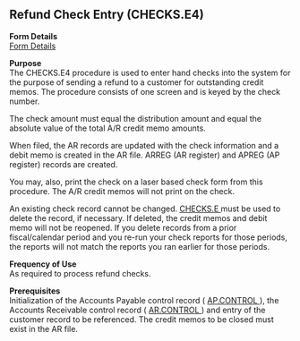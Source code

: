 ##  Refund Check Entry (CHECKS.E4)

<PageHeader />

**Form Details**  
[ Form Details ](CHECKS-E4-1/README.md)   

**Purpose**  
The CHECKS.E4 procedure is used to enter hand checks into the system for the
purpose of sending a refund to a customer for outstanding credit memos. The
procedure consists of one screen and is keyed by the check number.  
  
The check amount must equal the distribution amount and equal the absolute
value of the total A/R credit memo amounts.  
  
When filed, the AR records are updated with the check information and a debit
memo is created in the AR file. ARREG (AR register) and APREG (AP register)
records are created.  
  
You may, also, print the check on a laser based check form from this
procedure. The A/R credit memos will not print on the check.  
  
An existing check record cannot be changed. [ CHECKS.E ](../../../../rover/AP-OVERVIEW/AP-ENTRY/AP-E/CHECKS-E) must be used to delete the record, if necessary. If deleted, the credit memos and debit memo will not be reopened. If you delete records from a prior fiscal/calendar period and you re-run your check reports for those periods, the reports will not match the reports you ran earlier for those periods. 

**Frequency of Use**  
As required to process refund checks.

**Prerequisites**  
Initialization of the Accounts Payable control record ( [ AP.CONTROL ](../../../../rover/AP-OVERVIEW/AP-ENTRY/AP-E/CHECKS-E/AP-CONTROL) ), the Accounts Receivable control record ( [ AR.CONTROL ](AR-CONTROL/README.md) ) and entry of the customer record to be referenced. The credit memos to be closed must exist in the AR file. 

<badge text= "Version 8.10.57" vertical="middle" />

<PageFooter />